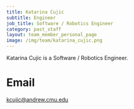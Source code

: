 ```yaml
---
title: Katarina Cujic
subtitle: Engineer
job_title: Software / Robotics Engineer
category: past_staff
layout: team_member_personal_page
image: /img/team/katarina_cujic.png
---
```


Katarina Cujic is a Software / Robotics Engineer.

# Email #
kcujic@andrew.cmu.edu
